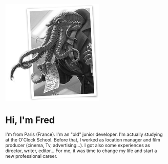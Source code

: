 ![Image de Cthulhu en cadre superieur](assets/cthulu.png)
# Hi, I'm Fred

 I'm from Paris (France). I'm an "old" junior developer. 
 I'm actually studying at the O'Clock School. 
 Before that, I worked as  location manager and film producer (cinema, Tv, advertising...).
 I got also some experiences as director, writer, editor... 
 For me, it was time to change my life and start a new professional career.


